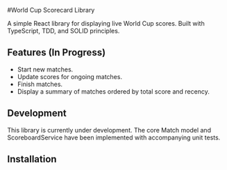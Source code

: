 #World Cup Scorecard Library

A simple React library for displaying live World Cup scores. Built with TypeScript, TDD, and SOLID principles.

## Features (In Progress)

*   Start new matches.
*   Update scores for ongoing matches.
*   Finish matches.
*   Display a summary of matches ordered by total score and recency.

## Development
This library is currently under development. The core Match model and ScoreboardService have been implemented with accompanying unit tests.

## Installation

